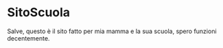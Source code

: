 # SitoScuola
Salve, questo è il sito fatto per mia mamma e la sua scuola, spero funzioni decentemente.
